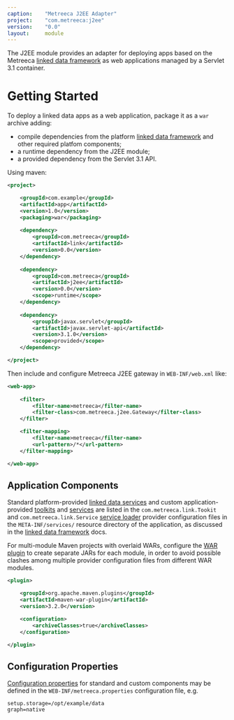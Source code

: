```yaml
---
caption:    "Metreeca J2EE Adapter"
project:    "com.metreeca:j2ee"
version:    "0.0"
layout:     module
---
```


The J2EE module provides an adapter for deploying apps based on the Metreeca [linked data framework](/modules/com.metreeca:link/0.0/) as web 
applications managed by a Servlet 3.1 container.

# Getting Started

To deploy a linked data apps as a web application, package it as a `war` archive adding:

- compile dependencies from the platform [linked data framework](/modules/com.metreeca:link/0.0/) and other required platfom components;
- a runtime dependency from the J2EE module;
- a provided dependency from the Servlet 3.1 API.

Using maven: 

```xml
<project>

    <groupId>com.example</groupId>
    <artifactId>app</artifactId>
    <version>1.0</version>
    <packaging>war</packaging>
	    
    <dependency>
        <groupId>com.metreeca</groupId>
        <artifactId>link</artifactId>
        <version>0.0</version>
    </dependency>
 
    <dependency>
        <groupId>com.metreeca</groupId>
        <artifactId>j2ee</artifactId>
        <version>0.0</version>
        <scope>runtime</scope>
    </dependency>
    
    <dependency>
        <groupId>javax.servlet</groupId>
        <artifactId>javax.servlet-api</artifactId>
        <version>3.1.0</version>
        <scope>provided</scope>
    </dependency>

</project>
```


Then include and configure Metreeca J2EE gateway in `WEB-INF/web.xml` like:

```xml
<web-app>
    
    <filter>
        <filter-name>metreeca</filter-name>
        <filter-class>com.metreeca.j2ee.Gateway</filter-class>
    </filter>

    <filter-mapping>
        <filter-name>metreeca</filter-name>
        <url-pattern>/*</url-pattern>
    </filter-mapping>

</web-app>
```

## Application Components

Standard platform-provided [linked data services](/modules/com.metreeca:link/0.0/apidocs/index.html?com/metreeca/link/services/package-summary.html) and custom application-provided [toolkits](/modules/com.metreeca:link/0.0/apidocs/index.html?com/metreeca/link/Toolkit.html) and [services](/modules/com.metreeca:link/0.0/apidocs/index.html?com/metreeca/link/Service.html) are listed in the `com.metreeca.link.Tookit`  and `com.metreeca.link.Service` [service loader](https://docs.oracle.com/javase/8/docs/api/java/util/ServiceLoader.html) provider configuration files in the `META-INF/services/` resource directory of the application, as discussed in the [linked data framework](/modules/com.metreeca:link/0.0/) docs.

For multi-module Maven projects with overlaid WARs, configure the [WAR plugin](https://maven.apache.org/plugins/maven-war-plugin/) to create separate JARs for each module, in order to avoid possible clashes among multiple provider configuration files from different WAR modules.

```xml
<plugin>

    <groupId>org.apache.maven.plugins</groupId>
    <artifactId>maven-war-plugin</artifactId>
    <version>3.2.0</version>

    <configuration>
        <archiveClasses>true</archiveClasses>
    </configuration>

</plugin>
```

## Configuration Properties

[Configuration properties](/modules/com.metreeca:tray/0.0/references/configuration) for standard and custom components may be defined in the `WEB-INF/metreeca.properties` configuration file, e.g.

```properties
setup.storage=/opt/example/data
graph=native
```
